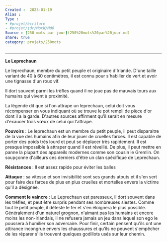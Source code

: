 ```yaml
---
Created :  2023-01-19
Alias :
Type : 
- #projet/écriture
- #projet/jdr/MotW/MdO 
Source : [250 mots par jour](250%20mots%20par%20jour.md)
share: true
category: projets/250mots
---
```


***

**Le Leprechaun**

Le leprechaun, membre du petit peuple et originaire d'Irlande. D'une taille variant de 40 à 60 centimètres, il est connu pour s'habiller de vert et avoir une tignasse d'un roux vif.

Il dort souvent parmi les trèfles quand il ne joue pas de mauvais tours aux humains qui vivent à proximité. 

La légende dit que si l'on attrape un leprechaun, celui doit vous récompenser en vous indiquant où se trouve le pot rempli de pièce d'or dont il a la garde. D'autres sources affirment qu'il serait en mesure d'exaucer trois vœux de celui qui l'attrape.

**Pouvoirs** : Le leprechaun est un membre du petit peuple, il peut disparaitre de la vue des humains afin de leur jouer de cruelles farces. Il est capable de porter des poids très lourd et peut se déplacer très rapidement. Il est presque impossible à attraper quand il est réveillé. De plus, il peut mettre en panne la plupart des appareils modernes comme son cousin le Gremlin. On soupçonne d'ailleurs ces derniers d'être un clan spécifique de Leprechaun.

**Résistances** : Il est assez rapide pour éviter les balles

**Attaque** : sa vitesse et son invisibilité sont ses grands atouts et il s'en sert pour faire des farces de plus en plus cruelles et mortelles envers la victime qu'il a désignée.

**Comment le vaincre** : Le Leprechaun est paresseux, il dort souvent dans les trèfles, et peut être surpris pendant ses nombreuses siestes. Comme tout le petit peuple, il déteste le fer et s'en éloignera le plus possible. Généralement d'un naturel grognon, n'aimant pas les humains et encore moins les non-irlandais, il ne refusera jamais un jeu dans lequel son ego le poussera à humilier son adversaire. Pour finir, certain pensent qu'ils ont une attirance incongrue envers les chaussures et qu'ils ne peuvent s'empêcher de les réparer s'ils trouvent quelques godillots usés sur leur chemin.
